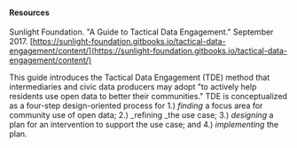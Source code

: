 #### Resources

Sunlight Foundation. "A Guide to Tactical Data Engagement." September 2017. [https://sunlight-foundation.gitbooks.io/tactical-data-engagement/content/](https://sunlight-foundation.gitbooks.io/tactical-data-engagement/content/)

This guide introduces the Tactical Data Engagement \(TDE\) method that intermediaries and civic data producers may adopt "to actively help residents use open data to better their communities."  TDE is conceptualized as a four-step design-oriented process for 1.\) _finding_ a focus area for community use of open data; 2.\) _refining _the use case; 3.\) _designing_ a plan for an intervention to support the use case; and 4.\) _implementing_ the plan. 

